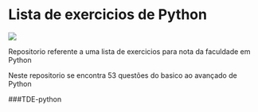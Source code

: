<h1>Lista de exercicios de Python</h1>
<img src="https://img.shields.io/badge/python-3670A0?style=for-the-badge&logo=python&logoColor=ffdd54">
<p>Repositorio referente a uma lista de exercicios para nota da faculdade em Python</p>
<p>Neste repositorio se encontra 53 questões do basico ao avançado de Python</p>
###T D E - p y t h o n 
 
 
